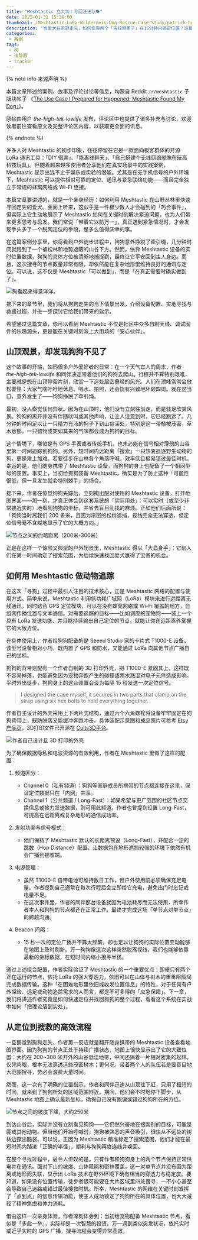 ```yaml
---
title: "Meshtastic 立大功：寻回汪汪队🐕"
date: 2025-01-31 15:36:00
thumbnail: /Meshtastic-LoRa-Wilderness-Dog-Rescue-Case-Study/patrick-hendry-1MO9VGUC138-unsplash-cropped.webp
description: "当爱犬在荒野走失，如何仅靠两个「离线黑匣子」在15分钟内锁定位置？这篇真实案例揭秘极客圈大热的 Meshtastic 设备如何用 LoRa 技术上演「汪汪队立大功」——无需手机信号，自建无线网格网络穿透密林，竟比传统GPS更可靠？"
categories:
 - 案例
tags:
 - 狗
 - 追踪器
 - tracker
---
```


{% note info 来源声明 %}

本篇文章所述的案例、故事及评论讨论等信息，均源自 Reddit `/r/meshtastic` 子版块帖子 《[The Use Case I Prepared for Happened: Meshtastic Found My Dog」](https://www.reddit.com/r/meshtastic/comments/1ic7lfl/the_use_case_i_prepared_for_happened_meshtastic/)》。

原帖由用户 *the-high-tek-lowlife* 发布，评论区中也提供了诸多补充与讨论，欢迎读者前往查看原文及完整评论区内容，以获取更全面的讯息。

{% endnote %}

许多人对 Meshtastic 的初步印象，往往停留在它是一款面向极客群体的开源 LoRa 通讯工具：「DIY 很爽」、「能离线聊天」、「自己搭建个无线网络就像在玩高科技玩具」。但随着越来越多使用者分享他们在真实场景中的实践案例，Meshtastic 显示出远不止于娱乐或实验的潜能。尤其是在无手机信号的户外环境下，Meshtastic 可以提供相对可靠的定位、通讯与紧急联络功能——而且完全独立于常规的蜂窝网络或 Wi-Fi 连接。

本篇文章要讲述的，就是一个亲身经历：如何利用 Meshtastic 在山野丛林里快速寻回走失的爱犬。表面上听来，这似乎是一件极少数人才会碰到的「巧合事件」，但实际上它生动地展示了 Meshtastic 如何在关键时刻解决紧迫问题，也为人们带来更多思考与启发。我们常说「带着它以防万一」，真正遇到紧急情况时，才会发现手头多了一个脱网定位的手段，是多么值得庆幸的事。

在这篇案例分享里，你将看到户外徒步过程中，狗狗意外挣脱了牵引绳，几分钟时间就跑到了一个被松林和地势遮蔽的山谷下方。然而，依靠 Meshtastic 设备的实时位置数据，狗狗的具体方位被清晰地捕捉到，最终让它平安回到主人身边。而且，这次搜寻的节点数量非常有限，却依然能在复杂地形里维持良好的通讯与定位。可以说，这不仅是 Meshtastic「可以做到」，而是「在真正需要时确实做到了」。

![狗看起来得意洋洋。](./Meshtastic-LoRa-Wilderness-Dog-Rescue-Case-Study/Dog-looking-pleased-with-himself.webp)


接下来的章节里，我们将从狗狗走失的当下情景出发，介绍设备配置、实地寻找与救援过程，并进一步探讨它给我们带来的启示。

希望通过这篇文章，你可以看到 Meshtastic 不仅是社区中众多自制天线、调试固件的乐趣源头，更是能在关键时刻派上大用场的「安心伙伴」。  

## 山顶观景，却发现狗狗不见了

这个故事的开端，如同很多户外爱好者的日常：在一个天气宜人的周末，作者 *the-high-tek-lowlife* 和同伴决定带着他们的狗狗去爬山。行程并不算特别艰难，主要就是想在山顶停留片刻，欣赏一下远处层峦叠嶂的风光。人们在顶峰常常会放松警惕：大家气喘吁吁地休息、喝水、拍照，还会饶有兴致地环顾四周。就在这当口，意外发生了——狗狗挣脱了牵引绳。

最初，没人察觉任何异状。因为在山顶时，他们没有立刻往前走，而是驻足欣赏风景。狗狗的离开并没有伴随吠叫或其他声响，让主人注意到时，它已经跑远了。几分钟的时间足以让一只精力充沛的狗子下到山谷深处，特别是这一带植被茂密，草木葱郁，一只猎物或突如其来的气味都会成为狗狗的目标。

这个情境下，哪怕是有 GPS 手表或者传统手机，也未必能在信号相对薄弱的山谷里第一时间追踪到狗狗。另外，短时间内远距离「搜索」一只热衷追逐野生动物的狗，更是难上加难。若要徒步在山林各个角落呼喊，效率低且极易错过最佳时机。幸运的是，他们随身携带了 Meshtastic 设备，而狗狗的身上也配备了一个相同型号的装置。事实上，当初给狗狗装备 Meshtastic，确实是为了防止这种「可能性很低，但一旦发生就会特别棘手」的场合。

接下来，作者在惊觉狗狗失踪后，立刻掏出配对使用的 Meshtastic 设备，打开地图界面——那一刻，才真正体会到这套系统的「实际用处」：可以实时（或至少非常接近实时）地看到狗狗的坐标，并省去盲目乱找的麻烦。正如他们后面所说：「狗狗当时离我们 200 多米，且因为浓密的松树遮挡，视线完全无法穿透，但定位信号毫不含糊地显示了它的大概方向。」

![节点之间的约略距离（200米-300米）](./Meshtastic-LoRa-Wilderness-Dog-Rescue-Case-Study/Approximate-distance-between-nodes-200m-300m.webp)

正是在这样一个惊险又典型的户外场景里，Meshtastic 得以「大显身手」：它帮人们在第一时间确定了搜索范围，为后续快速找回爱犬赢得了宝贵的机会。

## 如何用 Meshtastic 做动物追踪

在这次「寻狗」过程中最引人注目的技术核心，正是 Meshtastic 网络的配置与使用方式。简单来说，Meshtastic 利用低功耗广域网（LoRa）模块来进行远距离无线通讯，同时结合 GPS 定位模块，可以在没有蜂窝网络或 Wi-Fi 覆盖的地方，自组网传播位置与文本通信。对需要追踪的目标——比如调皮的宠物狗——装上一个具有 LoRa 发送功能、并且能持续输出自己定位的节点，就能让你在远距离外掌握它的大致方位。

在具体使用上，作者给狗狗配备的是 Seeed Studio 家的卡片式 T1000-E 设备。该型号设备相对小巧，既内置了 GPS 和防水，又能通过 LoRa 向其他节点广播自己的坐标。

狗狗的背带则配有一个作者自制的 3D 打印外壳，把 T1000-E 紧固其上，这样既不容易掉落，也能避免因为宠物奔跑产生的碰撞或雨水溅湿对电子元件造成影响。平时外出徒步，狗狗身上的这台装置会设为每隔 15 秒发送一次定位信号。

> I designed the case myself, it secures in two parts that clamp on the strap using six hex bolts to hold everything together.

作者自主设计的外壳采用上下两片式结构，通过六个六角螺栓将设备牢牢固定在狗狗背带上，既防脱落又能缓冲奔跑冲击。具体装配示意图和成品照片可参考 [Etsy产品页](https://www.etsy.com/uk/listing/1828068563/sensecap-t1000-e-harness-strap-mount)，3D打印文件已开源在 [Cults3D平台](https://cults3d.com/en/3d-model/gadget/sensecap-t1000-e-harness-strap-mount-animal-tracker-by-physis)。

![作者自己设计且 3D 打印的外壳](./Meshtastic-LoRa-Wilderness-Dog-Rescue-Case-Study/the-use-case-i-prepared-for-happened-meshtastic-found-my-dog-v0-0nmmdzri9wfe1.webp)

为了确保数据隐私和电波资源的有效利用，作者在 Meshtastic 里做了这样的配置：

1. 频道区分：  
   - Channel 0（私有频道）：狗狗等家庭成员所携带的节点都连接在这里，保证定位数据只在「内网」共享。  
   - Channel 1（公共频道 / Long-Fast）：如果希望与更广范围的社区节点交换信息或接力发送数据，则可用此频道。作者也曾提到设置 Long-Fast，可提高在远距离或复杂地形的通信成功率。

2. 发射功率与信号模式：  
   - 他们保持了 Meshtastic 默认的长距离预设（Long-Fast），并配合一定的跳数（Hop Distance）配置，让数据包在地形遮挡较强的环境下依然有机会广播到接收端。

3. 电源管理：  
   - 虽然 T1000-E 自带电池可维持数日工作，但户外使用前必须确保充足电量。作者提到自己通常在每次行程后会立即给它充电，避免出门时忘记或电量不足。  
   - 在这次事件里，作者的同伴那台设备就因为电池耗尽而无法使用，所幸作者本人和狗狗的节点都还在正常工作，最终才完成这场「单节点对单节点」的跨越沟通。

4. Beacon 间隔：  
   - 15 秒一次的定位广播并不算太频繁，却也足以让狗狗的实际位置变动能够在地图上及时刷新。万一狗狗像这次这样突然脱离视线，我们也能够依靠最新的坐标数据，在短时间内缩小搜寻半径。

通过上述组合配置，作者实际验证了 Meshtastic 的一个重要优点：即便只有两个正在运行的节点，依托 LoRa 的强大穿透力，依旧可以在山体与树木的重重阻隔间完成数据传输。这种「在困难地形里依旧能收发位置信息」的特性，对于任何有户外探险、远足或动物追踪需求的人而言，都是不可多得的「应急保障」。下一章，我们将讲述作者究竟是如何快速定位并找回狗狗的整个过程，看看这个系统在实战中如何「把理论落到实处」。

## 从定位到搜救的高效流程

一旦察觉到狗狗走失，作者第一反应就是翻开随身携带的 Meshtastic 设备查看地图界面。因为狗狗的节点正处于持续广播状态，地图上很快显示出了它的大致位置：大约在 200~300 米开外的山谷低洼地带，中间还隔着一片相对密集的松林。仅凭肉眼，根本无法穿透这些茂密树木；更何况，带着两个人的队伍若是要盲目地大范围搜寻，势必会浪费大量时间。

然而，这一次有了明确的位置指示，作者和同伴迅速从山顶往下赶，只用了极短的时间，就来到了狗狗所处的区域范围附近。期间，他们会不时地停下脚步，从 Meshtastic 地图上确认最新坐标，确保自己没有跑偏或错过狗狗所在的方位。

![节点之间的坡度下降，大约250米](./Meshtastic-LoRa-Wilderness-Dog-Rescue-Case-Study/Incline-drop-off-between-the-nodes-again-roughly-250m.webp)

到达山谷后，实际并没有立刻看见狗狗——它仍然兴奋地在搜索别的目标，可能是鹿或其他动物。但当他们开始呼喊时，狗狗被熟悉的声音吸引，很快从不远处的树林边探出脑袋。可以说，正因为 Meshtastic 精准标定了搜索范围，他们才能在最短时间内踏进「正确的半径」，顺利与狗狗再度连线并唤回。

在整个寻找过程中，最令人惊叹的是，只有作者和狗狗身上的两个节点保持正常供电并在通讯。面对下山的坡度、山体阻隔和密林覆盖，这一对单节点并没有因为距离或地形而失联，显示出 LoRa 技术在野外环境下确有相当的穿透力与稳定度。要知道，如果没有位置传输，徒步者很可能要在大片区域里四处搜寻，一不小心甚至会导致自己迷路或错过最佳搜救时机。所幸，Meshtastic 的网络在关键时刻发挥了「点到点」的信息传输功能，使主人成功锁定了狗狗所在的具体位置，也大大减轻了精神焦虑和体力消耗。  

借由这样一次亲身体验，作者深刻体会到：当初给宠物配备 Meshtastic 节点，看似是「多此一举」，实际却是一次智慧的投资。万一遇到类似突发状况，依托实时或近乎实时的 GPS 广播，搜寻流程会变得异常高效。